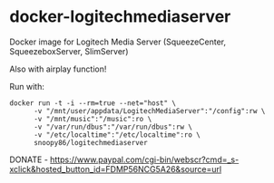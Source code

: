 # docker-logitechmediaserver

Docker image for Logitech Media Server (SqueezeCenter, SqueezeboxServer, SlimServer)

Also with airplay function!

Run with:

```
docker run -t -i --rm=true --net="host" \
      -v "/mnt/user/appdata/LogitechMediaServer":"/config":rw \
	  -v "/mnt/music":"/music":ro \
	  -v "/var/run/dbus":"/var/run/dbus":rw \
      -v "/etc/localtime":"/etc/localtime":ro \
      snoopy86/logitechmediaserver
```

DONATE - https://www.paypal.com/cgi-bin/webscr?cmd=_s-xclick&hosted_button_id=FDMP56NCG5A26&source=url
